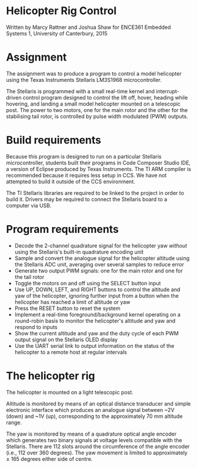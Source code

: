 # Helicopter Rig Control

Written by Marcy Rattner and Joshua Shaw for ENCE361 
Embedded Systems 1, University of Canterbury, 2015

# Assignment

The assignment was to produce a program to control a model helicopter 
using the Texas Instruments Stellaris LM3S1968 microcontroller.

The Stellaris is programmed with a small real-time kernel and 
interrupt-driven control program designed to control the lift off, hover, 
heading while hovering, and landing a small model helicopter mounted
on a telescopic post. The power to two motors, one for the main rotor and 
the other for the stabilising tail rotor, is controlled by pulse width 
modulated (PWM) outputs.

# Build requirements

Because this program is designed to run on a particular Stellaris 
microcontroller, students built their programs in Code Composer Studio 
IDE, a version of Eclipse produced by Texas Instruments. The TI ARM 
compiler is recommended because it requires less setup in CCS. We have not 
attempted to build it outside of the CCS environment.

The TI Stellaris libraries are required to be linked to the project in order 
to build it. Drivers may be required to connect the Stellaris board to 
a computer via USB.

# Program requirements

* Decode the 2-channel quadrature signal for the helicopter yaw _without_ 
using the Stellaris's built-in quadrature encoding unit
* Sample and convert the analogue signal for the helicopter altitude using 
the Stellaris ADC unit, averaging over several samples to reduce error
* Generate two output PWM signals: one for the main rotor and one for the 
tail rotor
* Toggle the motors on and off using the SELECT button input
* Use UP, DOWN, LEFT, and RIGHT buttons to control the altitude and yaw 
of the helicopter, ignoring further input from a button when the helicopter 
has reached a limit of altitude or yaw
* Press the RESET button to reset the system
* Implement a real-time foreground/background kernel operating on a 
round-robin basis to monitor the helicopter's altitude and yaw and respond 
to inputs
* Show the current altitude and yaw and the duty cycle of each PWM output 
signal on the Stellaris OLED display
* Use the UART serial link to output information on the status of the 
helicopter to a remote host at regular intervals

# The helicopter rig

The helicopter is mounted on a light telescopic post.

Altitude is monitored by means of an optical distance transducer and simple
electronic interface which produces an analogue signal between ~2V
(down) and ~1V (up), corresponding to the approximately 70 mm
altitude range.

The yaw is monitored by means of a quadrature optical angle encoder 
which generates two binary signals at voltage levels
compatible with the Stellaris. There are 112 slots around the
circumference of the angle encoder (i.e., 112 over 360 degrees). The
yaw movement is limited to approximately ± 165 degrees either side of
centre.
